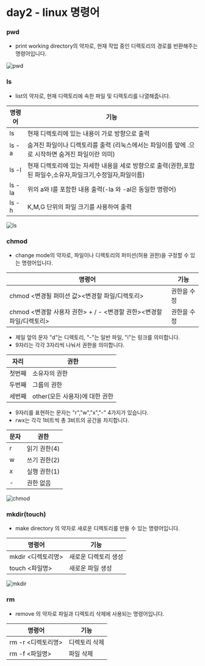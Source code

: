 # day2 - linux 명령어

### pwd
- print working directory의 약자로, 현재 작업 중인 디렉토리의 경로를 반환해주는 명령어입니다.

![pwd](https://user-images.githubusercontent.com/122597068/226290697-d132e298-23c0-43dc-b8b2-5d37cc374fdc.png)

### ls
- list의 약자로, 현재 디렉토리에 속한 파일 및 디렉토리를 나열해줍니다.

|명령어|기능|
|-----|-----|
| ls | 현재 디렉토리에 있는 내용이 가로 방향으로 출력 |
| ls -a | 숨겨진 파일이나 디렉토리를 출력 (리눅스에서는 파일이름 앞에 .으로 시작하면 숨겨진 파일이란 의미) |
| ls -l | 현재 디렉토리에 있는 자세한 내용을 세로 방향으로 출력(권한,포함된 파일수,소유자,파일크기,수정일자,파일이름) |
| ls -la | 위의 a와 l를 포함한 내용 출력(-la 와 -al은 동일한 명령어) |
|ls -h | K,M,G 단위의 파일 크기를 사용하여 출력 |

![ls](https://user-images.githubusercontent.com/122597068/226292838-048d9c86-7c26-4efb-b824-ec44f28622f9.png)

### chmod
- change mode의 약자로, 파일이나 디렉토리의 퍼미션(허용 권한)을 구정할 수 있는 명령어입니다.

|명령어|기능|
|-----|-----|
| chmod <변경될 퍼미션 값><변경할 파일/디렉토리> | 권한을 수정 |
| chmod <변경할 사용자 권한> + / - <변경할 권한><변경할 파일/디렉토리> | 권한을 수정 |

- 제일 앞의 문자 "d"는 디렉토리, "-"는 일반 파일, "i"는 링크를 의미합니다.
- 9자리는 각각 3자리씩 나눠서 권한을 의미합니다.

|자리|권한|
|---|---|
|첫번째|소유자의 권한|
|두번째|그룹의 권한|
|세번째|other(모든 사용자)에 대한 권한|

- 9자리를 표현하는 문자는 "r","w","x","-" 4가지가 있습니다.
- rwx는 각각 1비트씩 총 3비트의 공간을 차지합니다.

|문자|권한|
|---|---|
|r|읽기 권한(4)|
|w|쓰기 권한(2)|
|x|실행 권한(1)|
|-|권한 없음|

![chmod](https://user-images.githubusercontent.com/122597068/226295337-fdf24000-9329-480c-a72f-c3bb6e5bd0dc.png)

### mkdir(touch)
- make directory 의 약자로 새로운 디렉토리를 만들 수 있는 명령어입니다.


|명령어|기능|
|-----|-----|
| mkdir <디렉토리명> | 새로운 디렉토리 생성 |
| touch <파일명> | 새로운 파일 생성 |

![mkdir](https://user-images.githubusercontent.com/122597068/226295937-dc4f6066-ac17-428c-b3d3-92517f8cbd22.png)

### rm
- remove 의 약자로 파일과 디렉토리 삭제에 사용되는 명령어입니다.


|명령어|기능|
|-----|-----|
| rm -r <디렉토리명> | 디렉토리 삭제 |
| rm -f <파일명> | 파일 삭제 |
